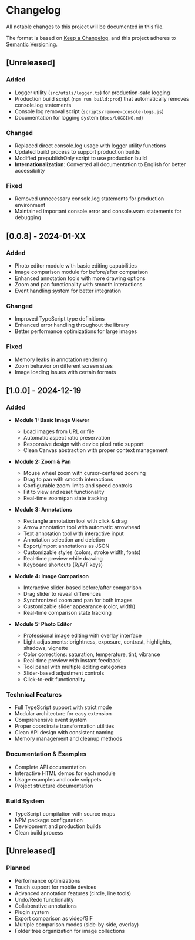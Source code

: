 # Changelog

All notable changes to this project will be documented in this file.

The format is based on [Keep a Changelog](https://keepachangelog.com/en/1.0.0/),
and this project adheres to [Semantic Versioning](https://semver.org/spec/v2.0.0.html).

## [Unreleased]

### Added
- Logger utility (`src/utils/logger.ts`) for production-safe logging
- Production build script (`npm run build:prod`) that automatically removes console.log statements
- Console log removal script (`scripts/remove-console-logs.js`)
- Documentation for logging system (`docs/LOGGING.md`)

### Changed
- Replaced direct console.log usage with logger utility functions
- Updated build process to support production builds
- Modified prepublishOnly script to use production build
- **Internationalization**: Converted all documentation to English for better accessibility

### Fixed
- Removed unnecessary console.log statements for production environment
- Maintained important console.error and console.warn statements for debugging

## [0.0.8] - 2024-01-XX

### Added
- Photo editor module with basic editing capabilities
- Image comparison module for before/after comparison
- Enhanced annotation tools with more drawing options
- Zoom and pan functionality with smooth interactions
- Event handling system for better integration

### Changed
- Improved TypeScript type definitions
- Enhanced error handling throughout the library
- Better performance optimizations for large images

### Fixed
- Memory leaks in annotation rendering
- Zoom behavior on different screen sizes
- Image loading issues with certain formats

## [1.0.0] - 2024-12-19

### Added
- **Module 1: Basic Image Viewer**
  - Load images from URL or file
  - Automatic aspect ratio preservation
  - Responsive design with device pixel ratio support
  - Clean Canvas abstraction with proper context management

- **Module 2: Zoom & Pan**
  - Mouse wheel zoom with cursor-centered zooming
  - Drag to pan with smooth interactions
  - Configurable zoom limits and speed controls
  - Fit to view and reset functionality
  - Real-time zoom/pan state tracking

- **Module 3: Annotations**
  - Rectangle annotation tool with click & drag
  - Arrow annotation tool with automatic arrowhead
  - Text annotation tool with interactive input
  - Annotation selection and deletion
  - Export/import annotations as JSON
  - Customizable styles (colors, stroke width, fonts)
  - Real-time preview while drawing
  - Keyboard shortcuts (R/A/T keys)

- **Module 4: Image Comparison**
  - Interactive slider-based before/after comparison
  - Drag slider to reveal differences
  - Synchronized zoom and pan for both images
  - Customizable slider appearance (color, width)
  - Real-time comparison state tracking

- **Module 5: Photo Editor**
  - Professional image editing with overlay interface
  - Light adjustments: brightness, exposure, contrast, highlights, shadows, vignette
  - Color corrections: saturation, temperature, tint, vibrance
  - Real-time preview with instant feedback
  - Tool panel with multiple editing categories
  - Slider-based adjustment controls
  - Click-to-edit functionality

### Technical Features
- Full TypeScript support with strict mode
- Modular architecture for easy extension
- Comprehensive event system
- Proper coordinate transformation utilities
- Clean API design with consistent naming
- Memory management and cleanup methods

### Documentation & Examples
- Complete API documentation
- Interactive HTML demos for each module
- Usage examples and code snippets
- Project structure documentation

### Build System
- TypeScript compilation with source maps
- NPM package configuration
- Development and production builds
- Clean build process

## [Unreleased]

### Planned
- Performance optimizations
- Touch support for mobile devices
- Advanced annotation features (circle, line tools)
- Undo/Redo functionality
- Collaborative annotations
- Plugin system
- Export comparison as video/GIF
- Multiple comparison modes (side-by-side, overlay)
- Folder tree organization for image collections
